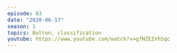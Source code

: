 ```yaml
---
episode: 83
date: "2020-06-17"
season: 1
topics: Bolton, classification
youtube: https://www.youtube.com/watch?v=gfNZEIVhSqc
---
```

